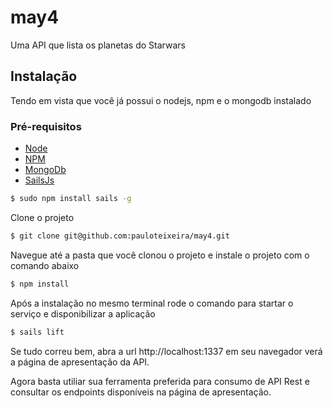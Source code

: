 # may4
Uma API que lista os planetas do Starwars

## Instalação
Tendo em vista que você já possui o nodejs, npm e o mongodb instalado

### Pré-requisitos
- [Node](https://nodejs.org)
- [NPM](https://www.npmjs.com)
- [MongoDb](https://www.mongodb.com)
- [SailsJs](https://sailsjs.com)

```bash
$ sudo npm install sails -g
```

Clone o projeto

```bash
$ git clone git@github.com:pauloteixeira/may4.git
```

Navegue até a pasta que você clonou o projeto e instale o projeto com o comando abaixo

```bash
$ npm install
```

Após a instalação no mesmo terminal rode o comando para startar o serviço e disponibilizar a aplicação

```bash
$ sails lift
```

Se tudo correu bem, abra a url http://localhost:1337 em seu navegador verá a página de apresentação da API.

Agora basta utiliar sua ferramenta preferida para consumo de API Rest e consultar os endpoints disponíveis na página de apresentação.
